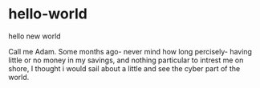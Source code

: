 # hello-world
hello new world

Call me Adam. Some months ago- never mind how long percisely- having little or no money in my savings, and nothing particular to intrest me on shore, I thought i would sail about a little and see the cyber part of the world.
